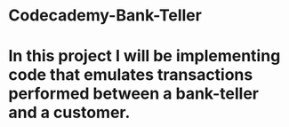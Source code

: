 # Codecademy-Bank-Teller

# In this project I will be implementing code that emulates transactions performed between a bank-teller and a customer.
